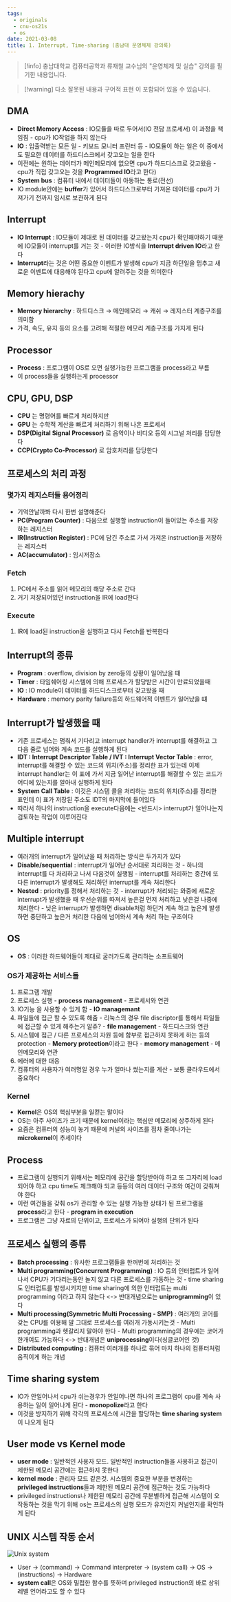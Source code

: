 ```yaml
---
tags:
  - originals
  - cnu-os21s
  - os
date: 2021-03-08
title: 1. Interrupt, Time-sharing (충남대 운영체제 강의록)
---
```

> [!info] 충남대학교 컴퓨터공학과 류재철 교수님의 "운영체제 및 실습" 강의를 필기한 내용입니다.

> [!warning] 다소 잘못된 내용과 구어적 표현 이 포함되어 있을 수 있습니다.

## DMA

- **Direct Memory Access** : IO모듈을 따로 두어서(IO 전담 프로세서) 이 과정을 책임짐 - cpu가 IO작업을 하지 않는다
- **IO** : 입출력받는 모든 일 - 키보드 모니터 프린터 등 - IO모듈이 하는 일은 이 중에서도 필요한 데이터를 하드디스크에서 갖고오는 일을 한다
- 이전에는 원하는 데이터가 메인메모리에 없으면 cpu가 하드디스크로 갖고왔음 - cpu가 직접 갖고오는 것을 **Programmed IO**라고 한다)
- **System bus** : 컴퓨터 내에서 데이터들이 아동하는 통로(전선)
- IO module안에는 **buffer**가 있어서 하드디스크로부터 가져온 데이터를 cpu가 가져가기 전까지 임시로 보관하게 된다

## Interrupt

- **IO Interrupt** : IO모듈이 제대로 된 데이터를 갖고왔는지 cpu가 확인해야하기 때문에 IO모듈이 interrupt를 거는 것 - 이러한 IO방식을 **Interrupt driven IO**라고 한다
- **Interrupt**라는 것은 어떤 중요한 이벤트가 발생해 cpu가 지금 하던일을 멈추고 새로운 이벤트에 대응해야 된다고 cpu에 알려주는 것을 의미한다

## Memory hierachy

- **Memory hierarchy** : 하드디스크 → 메인메모리 → 캐쉬 → 레지스터 계층구조를 의미함
- 가격, 속도, 유지 등의 요소를 고려해 적절한 메모리 계층구조를 가지게 된다

## Processor

- **Process** : 프로그램이 OS로 오면 실행가능한 프로그램을 process라고 부름
- 이 process들을 실행하는게 processor

## CPU, GPU, DSP

- **CPU** 는 명령어를 빠르게 처리하지만
- **GPU** 는 수학적 계산을 빠르게 처리하기 위해 나온 프로세서
- **DSP(Digital Signal Processor)** 로 음악이나 비디오 등의 시그널 처리를 담당한다
- **CCP(Crypto Co-Processor)** 로 암호처리를 담당한다

## 프로세스의 처리 과정

### 몇가지 레지스터들 용어정리

- 기억안날까봐 다시 한번 설명해준다
- **PC(Program Counter)** : 다음으로 실행할 instruction이 들어있는 주소를 저장하는 레지스터
- **IR(Instruction Register)** : PC에 담긴 주소로 가서 가져온 instruction을 저장하는 레지스터
- **AC(accumulator)** : 임시저장소

### Fetch

1. PC에서 주소를 읽어 메모리의 해당 주소로 간다
2. 거기 저장되어있던 instruction을 IR에 load한다

### Execute

1. IR에 load된 instruction을 실행하고 다시 Fetch를 반복한다

## Interrupt의 종류

- **Program** : overflow, division by zero등의 상황이 일어났을 때
- **Timer** : 타임쉐어링 시스템에 의해 프로세스가 할당받은 시간이 만료되었을때
- **IO** : IO module이 데이터를 하드디스크로부터 갖고왔을 때
- **Hardware** : memory parity failure등의 하드웨어적 이벤트가 일어났을 떄

## Interrupt가 발생했을 때

- 기존 프로세스는 멈춰서 기다리고 interrupt handler가 interrupt를 해결하고 그 다음 줄로 넘어와 계속 코드를 실행하게 된다
- **IDT : Interrupt Descriptor Table / IVT : Interrupt Vector Table** : error, interrupt를 해결할 수 있는 코드의 위치(주소)를 정리한 표가 있는데 이제 interrupt handler는 이 표에 가서 지금 일어난 interrupt를 해결할 수 있는 코드가 어디에 있는지를 알아내 실행하게 된다
- **System Call Table** : 이것은 시스템 콜을 처리하는 코드의 위치(주소)를 정리한 표인데 이 표가 저장된 주소도 IDT의 마지막에 들어있다
- 따라서 하나의 instruction을 execute다음에는 <반드시> interrupt가 일어나는지 검토하는 작업이 이루어진다

## Multiple interrupt

- 여러개의 interrupt가 일어났을 때 처리하는 방식은 두가지가 있다
- **Disable/sequential** : interrupt가 일어난 순서대로 처리하는 것 - 하나의 interrupt를 다 처리하고 나서 다음것이 실행됨 - interrupt를 처리하는 중간에 또다른 interrupt가 발생해도 처리하던 interrupt를 계속 처리한다
- **Nested** : priority를 정해서 처리하는 것 - interrupt가 처리되는 와중에 새로운 interrupt가 발생했을 때 우선순위를 따져서 높은걸 먼저 처리하고 낮은걸 나중에 처리한다 - 낮은 interrupt가 발생하면 disable처럼 하던거 계속 하고 높은게 발생하면 중단하고 높은거 처리한 다음에 넘어와서 계속 처리 하는 구조이다

## OS

- **OS** : 이러한 하드웨어들이 제대로 굴러가도록 관리하는 소프트웨어

### OS가 제공하는 서비스들

1. 프로그램 개발
2. 프로세스 실행 - **process management** - 프로세서와 연관
3. IO기능 을 사용할 수 있게 함 - **IO managemant**
4. 파일들에 접근 할 수 있도록 해줌 - 리눅스의 경우 file discriptor를 통해서 파일들에 접근할 수 있게 해주는거 알쥬? - **file management** - 하드디스크와 연관
5. 시스템에 접근 / 다른 프로세스의 자원 등에 함부로 접근하지 못하게 하는 등의 protection - **Memory protection**이라고 한다 - **memory management** - 메인메모리와 연관
6. 에러에 대한 대응
7. 컴퓨터의 사용자가 여러명일 경우 누가 얼마나 썼는지를 계산 - 보통 클라우드에서 중요하다

### Kernel

- **Kernel**은 OS의 핵심부분을 일컫는 말이다
- OS는 아주 사이즈가 크기 때문에 kernel이라는 핵심만 메모리에 상주하게 된다
- 요즘은 컴퓨터의 성능이 놓기 때문에 커널의 사이즈를 점차 줄여나가는 **microkernel**이 추세이다

## Process

- 프로그램이 실행되기 위해서는 메모리에 공간을 할당받아야 하고 또 그자리에 load되어야 하고 cpu time도 체크해야 되고 등등의 여러 데이터 구조와 여건이 갖춰져야 한다
- 이런 여건들을 갖춰 os가 관리할 수 있는 실행 가능한 상태가 된 프로그램을 **process**라고 한다 - **program in execution**
- 프로그램은 그냥 자료의 단위이고, 프로세스가 되어야 실행의 단위가 된다

## 프로세스 실행의 종류

- **Batch processing** : 유사한 프로그램들을 한꺼번에 처리하는 것
- **Multi programming(Concurrent Programming)** : IO 등의 인터럽트가 일어나서 CPU가 기다리는동안 놀지 않고 다른 프로세스를 가동하는 것 - time sharing도 인터럽트를 발생시키지만 time sharing에 의한 인터럽트는 multi programming 이라고 하지 않는다 <-> 반대개념으로는 **uniprogramming**이 있다
- **Multi processing(Symmetric Multi Processing - SMP)** : 여러개의 코어를 갖는 CPU를 이용해 말 그대로 프로세스를 여러개 가동시키는것 - Multi programming과 헷갈리지 말아야 한다 - Multi programming의 경우에는 코어가 한개여도 가능하다 <-> 반대개념은 **uniprocessing**이다(싱글코어인 것)
- **Distributed computing** : 컴퓨터 여러개를 하나로 묶어 마치 하나의 컴퓨터처럼 움직이게 하는 개념

## Time sharing system

- IO가 안일어나서 cpu가 쉬는경우가 안일어나면 하나의 프로그램이 cpu를 계속 사용하는 일이 일어나게 된다 - **monopolize**라고 한다
- 이것을 방지하기 위해 각각의 프로세스에 시간을 할당하는 **time sharing system**이 나오게 된다

## User mode vs Kernel mode

- **user mode** : 일반적인 사용자 모드. 일반적인 instruction들을 사용하고 접근이 제한된 메모리 공간에는 접근하지 못한다
- **kernel mode** : 관리자 모드 같은것. 시스템의 중요한 부분을 변경하는 **privileged instructions**들과 제한된 메모리 공간에 접근하는 것도 가능하다
- privileged instructions나 제한된 메모리 공간에 무분별하게 접근해 시스템이 오작동하는 것을 막기 위해 os는 프로세스의 실행 모드가 유저인지 커널인지를 확인하게 된다

## UNIX 시스템 작동 순서

![Unix system](gardens/os/originals/os.spring.2021.cse.cnu.ac.kr/images/1/image1.png)

- User → (command) → Command interpreter → (system call) → OS → (instructions) → Hardware
- **system call**은 OS와 밀접한 함수를 뜻하며 privileged instruction의 바로 상위 레벨 언어라고도 할 수 있다